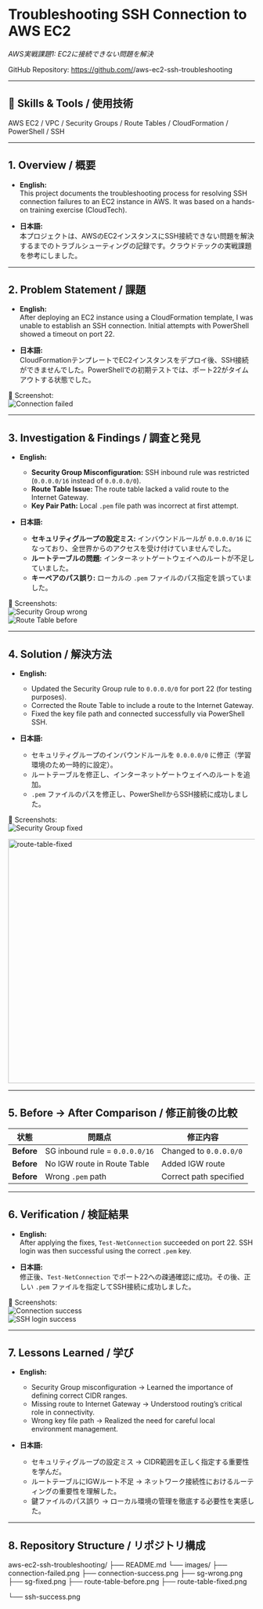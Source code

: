 # Troubleshooting SSH Connection to AWS EC2  
_AWS実戦課題1: EC2に接続できない問題を解決_

GitHub Repository: https://github.com/<username>/aws-ec2-ssh-troubleshooting  

---

## 🔧 Skills & Tools / 使用技術

AWS EC2 / VPC / Security Groups / Route Tables / CloudFormation / PowerShell / SSH  

---

## 1. Overview / 概要

* **English:**  
  This project documents the troubleshooting process for resolving SSH connection failures to an EC2 instance in AWS. It was based on a hands-on training exercise (CloudTech).  

* **日本語:**  
  本プロジェクトは、AWSのEC2インスタンスにSSH接続できない問題を解決するまでのトラブルシューティングの記録です。クラウドテックの実戦課題を参考にしました。  

---

## 2. Problem Statement / 課題

* **English:**  
  After deploying an EC2 instance using a CloudFormation template, I was unable to establish an SSH connection. Initial attempts with PowerShell showed a timeout on port 22.  

* **日本語:**  
  CloudFormationテンプレートでEC2インスタンスをデプロイ後、SSH接続ができませんでした。PowerShellでの初期テストでは、ポート22がタイムアウトする状態でした。  

📸 Screenshot:  
![Connection failed](images/connection-failed.png)  

---

## 3. Investigation & Findings / 調査と発見

* **English:**  
  - **Security Group Misconfiguration:** SSH inbound rule was restricted (`0.0.0.0/16` instead of `0.0.0.0/0`).  
  - **Route Table Issue:** The route table lacked a valid route to the Internet Gateway.  
  - **Key Pair Path:** Local `.pem` file path was incorrect at first attempt.  

* **日本語:**  
  - **セキュリティグループの設定ミス:** インバウンドルールが `0.0.0.0/16` になっており、全世界からのアクセスを受け付けていませんでした。  
  - **ルートテーブルの問題:** インターネットゲートウェイへのルートが不足していました。  
  - **キーペアのパス誤り:** ローカルの `.pem` ファイルのパス指定を誤っていました。  

📸 Screenshots:  
![Security Group wrong](images/sg-wrong.png)  
![Route Table before](images/route-table-before.png)  

---

## 4. Solution / 解決方法

* **English:**  
  - Updated the Security Group rule to `0.0.0.0/0` for port 22 (for testing purposes).  
  - Corrected the Route Table to include a route to the Internet Gateway.  
  - Fixed the key file path and connected successfully via PowerShell SSH.  

* **日本語:**  
  - セキュリティグループのインバウンドルールを `0.0.0.0/0` に修正（学習環境のため一時的に設定）。  
  - ルートテーブルを修正し、インターネットゲートウェイへのルートを追加。  
  - `.pem` ファイルのパスを修正し、PowerShellからSSH接続に成功しました。  

📸 Screenshots:  
![Security Group fixed](images/sg-fixed.png)  

<img width="1965" height="498" alt="route-table-fixed " src="https://github.com/user-attachments/assets/cc702569-4bb2-40ee-b471-29df8ba5f6c1" />

---

## 5. Before → After Comparison / 修正前後の比較

| 状態 | 問題点 | 修正内容 |
|------|--------|----------|
| **Before** | SG inbound rule = `0.0.0.0/16` | Changed to `0.0.0.0/0` |
| **Before** | No IGW route in Route Table | Added IGW route |
| **Before** | Wrong `.pem` path | Correct path specified |

---

## 6. Verification / 検証結果

* **English:**  
  After applying the fixes, `Test-NetConnection` succeeded on port 22. SSH login was then successful using the correct `.pem` key.  

* **日本語:**  
  修正後、`Test-NetConnection` でポート22への疎通確認に成功。その後、正しい `.pem` ファイルを指定してSSH接続に成功しました。  

📸 Screenshots:  
![Connection success](images/connection-success.png)  
![SSH login success](images/ssh-success.png)  

---

## 7. Lessons Learned / 学び

* **English:**  
  - Security Group misconfiguration → Learned the importance of defining correct CIDR ranges.  
  - Missing route to Internet Gateway → Understood routing’s critical role in connectivity.  
  - Wrong key file path → Realized the need for careful local environment management.  

* **日本語:**  
  - セキュリティグループの設定ミス → CIDR範囲を正しく指定する重要性を学んだ。  
  - ルートテーブルにIGWルート不足 → ネットワーク接続性におけるルーティングの重要性を理解した。  
  - 鍵ファイルのパス誤り → ローカル環境の管理を徹底する必要性を実感した。  

---

## 8. Repository Structure / リポジトリ構成

aws-ec2-ssh-troubleshooting/
├── README.md
└── images/
├── connection-failed.png
├── connection-success.png
├── sg-wrong.png
├── sg-fixed.png
├── route-table-before.png
├── route-table-fixed.png

└── ssh-success.png
